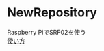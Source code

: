 # NewRepository
Raspberry PiでSRF02を使う  
[使い方](http://robot-electronics.co.uk/htm/srf02techSer.htmi "SRF02 Ultrasonic range finder 
")
